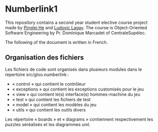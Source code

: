 # Numberlink1

This repository contains a second year student elective course project made by <a href="https://github.com/AubynKen">Pinglei He</a> and <a href="https://github.com/lucrox">Ludovic Lagay</a>.
The course is Object-Oriented Software Engineering by Pr. Dominique Marcadet of CentraleSupélec.

The following of the document is written in French.

## Organisation des fichiers

Les fichiers de code sont organisés dans plusieurs modules dans le repertoire src/gloo.numberlink : 
- « control » qui contient le contrôleur
- « exceptions » qui contient les exceptions customisés pour le jeu
- « view » qui contient le(s) interface(s) hommes-machine du jeu
- « test » qui contient les fichiers de test
- « model » qui contient les modèles du jeu
- « utils » qui contient les outils divers

Les répertoire « boards » et « diagrams » contiennent respectivement les puzzles séréalisés et les diagrammes uml.